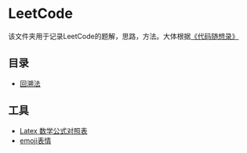 # LeetCode

该文件夹用于记录LeetCode的题解，思路，方法。大体根据[《代码随想录》](https://github.com/youngyangyang04/leetcode-master)







## 目录

- [回溯法](./backtracking/README.md)





## 工具

- [Latex 数学公式对照表](https://github.com/ThousandLayerCake/picbed/blob/main/Latex.md)
- [emoji表情](https://github.com/ThousandLayerCake/picbed/blob/main/emoji.md)

